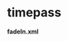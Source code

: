 # timepass

**fadeIn.xml**
<?xml version="1.0" encoding="utf-8"?>
<alpha xmlns:android="http://schemas.android.com/apk/res/android"
    android:duration="1000"       
    android:fromAlpha="0.0"        
    android:toAlpha="1.0" /> 

